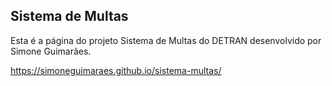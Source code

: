 ## Sistema de Multas
Esta é a página do projeto Sistema de Multas do DETRAN desenvolvido por Simone Guimarães.

https://simoneguimaraes.github.io/sistema-multas/
